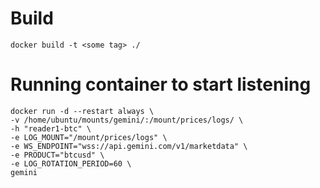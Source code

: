 # Build
```
docker build -t <some tag> ./
```

# Running container to start listening
```
docker run -d --restart always \
-v /home/ubuntu/mounts/gemini/:/mount/prices/logs/ \
-h "reader1-btc" \
-e LOG_MOUNT="/mount/prices/logs" \
-e WS_ENDPOINT="wss://api.gemini.com/v1/marketdata" \
-e PRODUCT="btcusd" \
-e LOG_ROTATION_PERIOD=60 \
gemini
```
